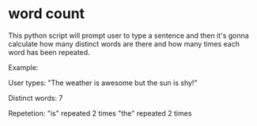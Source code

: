 # word count

This python script will prompt user to type a sentence and then it's gonna calculate how many distinct words are there and how many times each word has been repeated.

Example:

User types: "The weather is awesome but the sun is shy!"

Distinct words: 7

Repetetion: 
"is" repeated 2 times
"the" repeated 2 times
